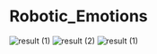 # Robotic_Emotions
![result (1)](https://github.com/Builtfor-developers/Robotic_Emotions/assets/70629275/3f85db3c-d75c-467a-b669-afb84953592b)
![result (2)](https://github.com/Builtfor-developers/Robotic_Emotions/assets/70629275/3a36e40c-4bf6-462d-b79e-9e86593d0766)
![result (1)](https://github.com/Builtfor-developers/Robotic_Emotions/assets/70629275/adc88304-d2f7-42c3-a7ef-2b38592be9cf)
